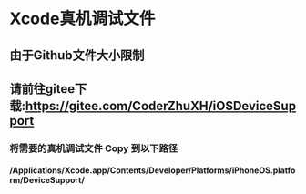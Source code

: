 #	Xcode真机调试文件

##	由于Github文件大小限制

##	请前往gitee下载:https://gitee.com/CoderZhuXH/iOSDeviceSupport


###	将需要的真机调试文件 Copy 到以下路径

####	/Applications/Xcode.app/Contents/Developer/Platforms/iPhoneOS.platform/DeviceSupport/